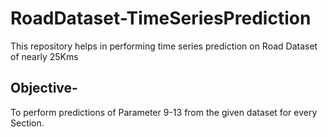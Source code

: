 # RoadDataset-TimeSeriesPrediction
This repository helps in performing time series prediction on Road Dataset of nearly 25Kms

## Objective-
To perform predictions of Parameter 9-13 from the given dataset for every Section.


